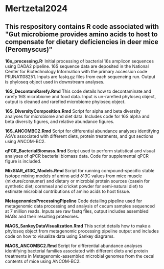 # Mertzetal2024
## This respository contains R code associated with "Gut microbiome provides amino acids to host to compensate for dietary deficiencies in deer mice (Peromyscus)"

**16s_processing.R:** Initial processing of bacterial 16s amplicon sequences using DADA2 pipeline. 16S sequence data are deposited in the National Center for Biotechnology Information with the primary accession code PRJNA1108251. Inputs are fastq.gz files from each sequencing run. Output is phyloseq object used in downstream analyses.

**16S_DecontamRarefy.Rmd** This code details how to decontaminate and rarefy 16S microbiome and food data. Input is un-rarefied phyloseq object, output is cleaned and rarefied microbiome phyloseq object.

**16S_DiversityComposition.Rmd** Script for alpha and beta diversity analyses for microbiome and diet data. Includes code for 16S alpha and beta diversity figures, and relative abundance figures.

**16S_ANCOMBC2.Rmd** Script for differential abundance analyses identifying ASVs associated with different diets, protein treatments, and gut sections using ANCOM-BC2.

**qPCR_BacterialBiomass.Rmd** Script used to perform statistical and visual analyses of qPCR bacterial biomass data. Code for supplemental qPCR figure is included.

**MixSIAR_d13C_Models.Rmd** Script for running compound-specific stable isotope mixing models of amino acid δ13C values from mice muscle (mixture/consumer) and dietary or microbial protein sources (casein for synthetic diet; cornmeal and cricket powder for semi-natural diet) to estimate microbial contributions of amino acids to host tissue.

**MetagenomicsProcessingPipeline** Code detailing pipeline used for metagenomic data processing and analysis of cecum samples sequenced at 7 million reads. Inputs are raw fastq files, output includes assembled MAGs and their resulting proteomes.

**MAGS_SankeyDataVisualization.Rmd** This script details how to make a phyloseq object from metagenomic processing pipeline output and includes code on how to visualize data using Sankey diagrams.

**MAGS_ANCOMBC2.Rmd** Script for differential abundance analyses identifying bacterial families associated with different diets and protein treatments in Metagenomic-assembled microbial genomes from the cecal contents of mice using ANCOM-BC2.
